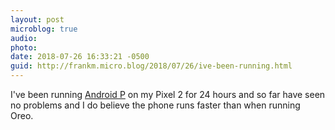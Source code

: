 ```yaml
---
layout: post
microblog: true
audio: 
photo: 
date: 2018-07-26 16:33:21 -0500
guid: http://frankm.micro.blog/2018/07/26/ive-been-running.html
---
```

I've been running [Android P](https://android-developers.googleblog.com/2018/07/final-preview-update-official-android-p.html) on my Pixel 2 for 24 hours and so far have seen no problems and I do believe the phone runs faster than when running Oreo.

